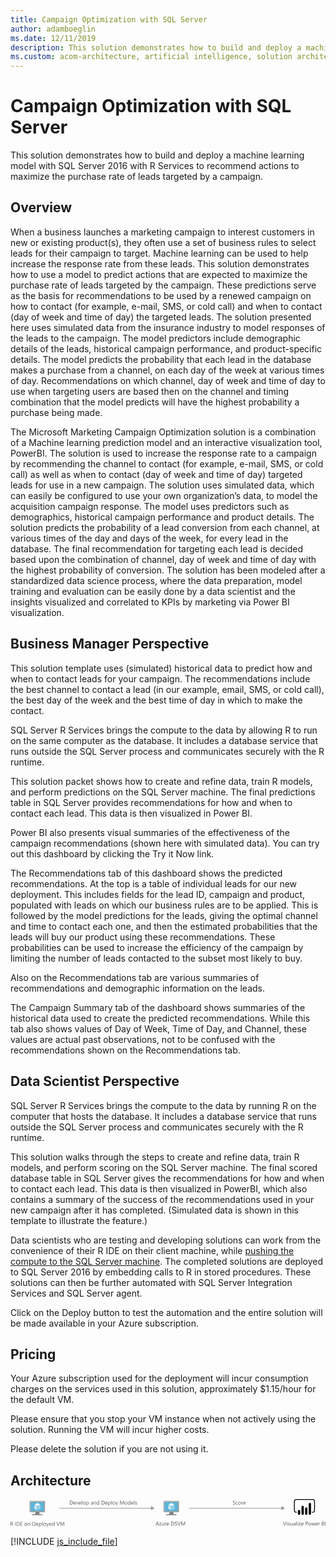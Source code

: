 ```yaml
---
title: Campaign Optimization with SQL Server
author: adamboeglin
ms.date: 12/11/2019
description: This solution demonstrates how to build and deploy a machine learning model with SQL Server 2016 with R Services to recommend actions to maximize the purchase rate of leads targeted by a campaign.
ms.custom: acom-architecture, artificial intelligence, solution architectures, Azure, ai gallery
---
```

# Campaign Optimization with SQL Server

This solution demonstrates how to build and deploy a machine learning model with SQL Server 2016 with R Services to recommend actions to maximize the purchase rate of leads targeted by a campaign.


## Overview

When a business launches a marketing campaign to interest customers in new or existing product(s), they often use a set of business rules to select leads for their campaign to target. Machine learning can be used to help increase the response rate from these leads. This solution demonstrates how to use a model to predict actions that are expected to maximize the purchase rate of leads targeted by the campaign. These predictions serve as the basis for recommendations to be used by a renewed campaign on how to contact (for example, e-mail, SMS, or cold call) and when to contact (day of week and time of day) the targeted leads. The solution presented here uses simulated data from the insurance industry to model responses of the leads to the campaign. The model predictors include demographic details of the leads, historical campaign performance, and product-specific details. The model predicts the probability that each lead in the database makes a purchase from a channel, on each day of the week at various times of day. Recommendations on which channel, day of week and time of day to use when targeting users are based then on the channel and timing combination that the model predicts will have the highest probability a purchase being made.

The Microsoft Marketing Campaign Optimization solution is a combination of a Machine learning prediction model and an interactive visualization tool, PowerBI. The solution is used to increase the response rate to a campaign by recommending the channel to contact (for example, e-mail, SMS, or cold call) as well as when to contact (day of week and time of day) targeted leads for use in a new campaign. The solution uses simulated data, which can easily be configured to use your own organization’s data, to model the acquisition campaign response. The model uses predictors such as demographics, historical campaign performance and product details. The solution predicts the probability of a lead conversion from each channel, at various times of the day and days of the week, for every lead in the database. The final recommendation for targeting each lead is decided based upon the combination of channel, day of week and time of day with the highest probability of conversion. The solution has been modeled after a standardized data science process, where the data preparation, model training and evaluation can be easily done by a data scientist and the insights visualized and correlated to KPIs by marketing via Power BI visualization.


## Business Manager Perspective

This solution template uses (simulated) historical data to predict how and when to contact leads for your campaign. The recommendations include the best channel to contact a lead (in our example, email, SMS, or cold call), the best day of the week and the best time of day in which to make the contact.

SQL Server R Services brings the compute to the data by allowing R to run on the same computer as the database. It includes a database service that runs outside the SQL Server process and communicates securely with the R runtime.

This solution packet shows how to create and refine data, train R models, and perform predictions on the SQL Server machine. The final predictions table in SQL Server provides recommendations for how and when to contact each lead. This data is then visualized in Power BI.

Power BI also presents visual summaries of the effectiveness of the campaign recommendations (shown here with simulated data). You can try out this dashboard by clicking the Try it Now link.

The Recommendations tab of this dashboard shows the predicted recommendations. At the top is a table of individual leads for our new deployment. This includes fields for the lead ID, campaign and product, populated with leads on which our business rules are to be applied. This is followed by the model predictions for the leads, giving the optimal channel and time to contact each one, and then the estimated probabilities that the leads will buy our product using these recommendations. These probabilities can be used to increase the efficiency of the campaign by limiting the number of leads contacted to the subset most likely to buy.

Also on the Recommendations tab are various summaries of recommendations and demographic information on the leads.

The Campaign Summary tab of the dashboard shows summaries of the historical data used to create the predicted recommendations. While this tab also shows values of Day of Week, Time of Day, and Channel, these values are actual past observations, not to be confused with the recommendations shown on the Recommendations tab.


## Data Scientist Perspective

SQL Server R Services brings the compute to the data by running R on the computer that hosts the database. It includes a database service that runs outside the SQL Server process and communicates securely with the R runtime.

This solution walks through the steps to create and refine data, train R models, and perform scoring on the SQL Server machine. The final scored database table in SQL Server gives the recommendations for how and when to contact each lead. This data is then visualized in PowerBI, which also contains a summary of the success of the recommendations used in your new campaign after it has completed. (Simulated data is shown in this template to illustrate the feature.)

Data scientists who are testing and developing solutions can work from the convenience of their R IDE on their client machine, while [pushing the compute to the SQL Server machine](https://docs.microsoft.com/en-us/sql/advanced-analytics/r/getting-started-with-sql-server-r-services/). The completed solutions are deployed to SQL Server 2016 by embedding calls to R in stored procedures. These solutions can then be further automated with SQL Server Integration Services and SQL Server agent.

Click on the Deploy button to test the automation and the entire solution will be made available in your Azure subscription.


## Pricing

Your Azure subscription used for the deployment will incur consumption charges on the services used in this solution, approximately $1.15/hour for the default VM.

Please ensure that you stop your VM instance when not actively using the solution. Running the VM will incur higher costs.

Please delete the solution if you are not using it.


## Architecture

<svg class="architecture-diagram" aria-labelledby="campaign-optimization-with-sql-server" height="71.779" viewbox="0 0 811.074 71.779" width="811.074" xmlns="http://www.w3.org/2000/svg"><title id="campaign-optimization-with-sql-server">Campaign Optimization with SQL Server</title><desc>This solution demonstrates how to build and deploy a machine learning model with SQL Server 2016 with R Services to recommend actions to maximize the purchase rate of leads targeted by a campaign.</desc><rect fill="#969696" height="1.5" width="238.266" x="124.922" y="22.731"></rect><polygon fill="#969696" points="361.655 18.246 370.722 23.481 361.655 28.717 361.655 18.246"></polygon><rect fill="#969696" height="1.5" width="239.266" x="459.922" y="22.731"></rect><polygon fill="#969696" points="697.655 18.246 706.722 23.481 697.655 28.717 697.655 18.246"></polygon><path d="M382.074,67.9H380.8l-1.039-2.748h-4.156L374.63,67.9h-1.278l3.76-9.8H378.3Zm-2.687-3.78-1.538-4.177a4,4,0,0,1-.15-.656h-.027a3.733,3.733,0,0,1-.157.656l-1.524,4.177Z" fill="#5b5b5b"></path><path d="M388.247,61.224,384.1,66.946h4.1V67.9h-5.749v-.349L386.6,61.86h-3.753V60.9h5.4Z" fill="#5b5b5b"></path><path d="M395.356,67.9h-1.121V66.8h-.027a2.3,2.3,0,0,1-2.16,1.271q-2.5,0-2.5-2.98V60.9h1.114v4.006q0,2.215,1.7,2.215a1.719,1.719,0,0,0,1.351-.6,2.321,2.321,0,0,0,.529-1.583V60.9h1.121Z" fill="#5b5b5b"></path><path d="M401.27,62.037a1.372,1.372,0,0,0-.848-.226,1.433,1.433,0,0,0-1.2.677,3.136,3.136,0,0,0-.481,1.846V67.9h-1.121v-7h1.121v1.442h.027a2.447,2.447,0,0,1,.731-1.152,1.67,1.67,0,0,1,1.1-.413,1.837,1.837,0,0,1,.67.1Z" fill="#5b5b5b"></path><path d="M407.928,64.683h-4.942a2.614,2.614,0,0,0,.629,1.8,2.167,2.167,0,0,0,1.654.636,3.441,3.441,0,0,0,2.174-.779V67.4a4.065,4.065,0,0,1-2.44.67,2.954,2.954,0,0,1-2.331-.954,3.9,3.9,0,0,1-.848-2.683,3.832,3.832,0,0,1,.926-2.663,2.973,2.973,0,0,1,2.3-1.028,2.63,2.63,0,0,1,2.126.889,3.707,3.707,0,0,1,.752,2.468Zm-1.148-.95a2.286,2.286,0,0,0-.468-1.511,1.6,1.6,0,0,0-1.282-.54,1.809,1.809,0,0,0-1.347.567A2.574,2.574,0,0,0,403,63.733Z" fill="#5b5b5b"></path><path d="M413.608,67.9V58.1h2.707q5.181,0,5.182,4.778a4.811,4.811,0,0,1-1.439,3.646,5.334,5.334,0,0,1-3.852,1.378Zm1.148-8.764v7.725h1.463a4.155,4.155,0,0,0,3-1.032,3.868,3.868,0,0,0,1.073-2.926q0-3.768-4.006-3.767Z" fill="#5b5b5b"></path><path d="M422.967,67.506V66.153a2.633,2.633,0,0,0,.558.369,4.349,4.349,0,0,0,.684.276,5.231,5.231,0,0,0,.721.175,4.018,4.018,0,0,0,.67.062,2.624,2.624,0,0,0,1.582-.393,1.476,1.476,0,0,0,.35-1.822,2,2,0,0,0-.482-.537,4.815,4.815,0,0,0-.729-.465c-.279-.147-.582-.3-.905-.468q-.513-.259-.957-.526a4.13,4.13,0,0,1-.772-.588,2.451,2.451,0,0,1-.516-.729,2.479,2.479,0,0,1,.105-2.119,2.519,2.519,0,0,1,.772-.816,3.5,3.5,0,0,1,1.091-.479,4.955,4.955,0,0,1,1.247-.157,4.783,4.783,0,0,1,2.112.349v1.292a3.829,3.829,0,0,0-2.229-.6,3.636,3.636,0,0,0-.752.079,2.084,2.084,0,0,0-.67.256,1.491,1.491,0,0,0-.479.458,1.216,1.216,0,0,0-.185.684,1.413,1.413,0,0,0,.14.649,1.6,1.6,0,0,0,.414.5,4.121,4.121,0,0,0,.666.438q.394.212.906.465t1,.547a4.573,4.573,0,0,1,.827.636,2.815,2.815,0,0,1,.563.772,2.163,2.163,0,0,1,.209.971,2.472,2.472,0,0,1-.283,1.228,2.341,2.341,0,0,1-.766.816,3.379,3.379,0,0,1-1.111.455,6.129,6.129,0,0,1-1.326.14,5.326,5.326,0,0,1-.574-.038q-.343-.037-.7-.109a5.43,5.43,0,0,1-.674-.178A2.09,2.09,0,0,1,422.967,67.506Z" fill="#5b5b5b"></path><path d="M438.149,58.1l-3.63,9.8h-1.265L429.7,58.1h1.278l2.714,7.772a4.68,4.68,0,0,1,.2.868h.027a4.217,4.217,0,0,1,.226-.882l2.769-7.759Z" fill="#5b5b5b"></path><path d="M449.552,67.9H448.41V61.326q0-.779.1-1.907h-.027a6.194,6.194,0,0,1-.294.95l-3.35,7.533h-.561l-3.343-7.479a5.8,5.8,0,0,1-.294-1h-.027q.054.589.055,1.921V67.9h-1.107V58.1h1.518l3.008,6.836a8.77,8.77,0,0,1,.451,1.176h.041c.2-.538.354-.938.472-1.2l3.069-6.809h1.436Z" fill="#5b5b5b"></path><path d="M572.794,13.506V12.153a2.625,2.625,0,0,0,.557.369,4.466,4.466,0,0,0,.684.276,5.349,5.349,0,0,0,.722.175,4.018,4.018,0,0,0,.67.062,2.631,2.631,0,0,0,1.583-.393,1.333,1.333,0,0,0,.522-1.132,1.317,1.317,0,0,0-.175-.69,1.961,1.961,0,0,0-.481-.537,4.9,4.9,0,0,0-.728-.465q-.422-.221-.906-.468-.513-.259-.957-.526a4.1,4.1,0,0,1-.772-.588A2.472,2.472,0,0,1,573,7.507a2.252,2.252,0,0,1-.187-.953,2.241,2.241,0,0,1,.294-1.166,2.529,2.529,0,0,1,.772-.816,3.5,3.5,0,0,1,1.09-.479,4.968,4.968,0,0,1,1.248-.157,4.783,4.783,0,0,1,2.112.349V5.576a3.826,3.826,0,0,0-2.229-.6,3.643,3.643,0,0,0-.752.079,2.093,2.093,0,0,0-.67.256,1.491,1.491,0,0,0-.479.458,1.216,1.216,0,0,0-.185.684,1.4,1.4,0,0,0,.141.649,1.584,1.584,0,0,0,.413.5,4.132,4.132,0,0,0,.667.438q.393.212.905.465t1,.547a4.573,4.573,0,0,1,.827.636,2.859,2.859,0,0,1,.564.772,2.176,2.176,0,0,1,.208.971,2.462,2.462,0,0,1-.284,1.228,2.315,2.315,0,0,1-.766.816,3.357,3.357,0,0,1-1.11.455,6.122,6.122,0,0,1-1.326.14,5.326,5.326,0,0,1-.574-.038q-.341-.037-.7-.109a5.325,5.325,0,0,1-.673-.178A2.048,2.048,0,0,1,572.794,13.506Z" fill="#5b5b5b"></path><path d="M585.311,13.581a3.637,3.637,0,0,1-1.914.485,3.174,3.174,0,0,1-2.417-.974,3.536,3.536,0,0,1-.919-2.526,3.877,3.877,0,0,1,.991-2.778,3.465,3.465,0,0,1,2.646-1.05,3.688,3.688,0,0,1,1.627.342V8.229a2.852,2.852,0,0,0-1.668-.547,2.259,2.259,0,0,0-1.761.769,2.926,2.926,0,0,0-.687,2.021,2.782,2.782,0,0,0,.646,1.941,2.23,2.23,0,0,0,1.733.711,2.807,2.807,0,0,0,1.723-.608Z" fill="#5b5b5b"></path><path d="M589.932,14.067a3.245,3.245,0,0,1-2.478-.981,3.629,3.629,0,0,1-.927-2.6,3.784,3.784,0,0,1,.964-2.755,3.468,3.468,0,0,1,2.6-.991,3.141,3.141,0,0,1,2.444.964,3.824,3.824,0,0,1,.878,2.673,3.761,3.761,0,0,1-.946,2.683A3.318,3.318,0,0,1,589.932,14.067Zm.082-6.385a2.132,2.132,0,0,0-1.709.735,3.017,3.017,0,0,0-.629,2.026,2.855,2.855,0,0,0,.636,1.962,2.161,2.161,0,0,0,1.7.718,2.049,2.049,0,0,0,1.671-.7,3.048,3.048,0,0,0,.585-2,3.1,3.1,0,0,0-.585-2.023A2.039,2.039,0,0,0,590.014,7.682Z" fill="#5b5b5b"></path><path d="M598.859,8.037a1.372,1.372,0,0,0-.848-.226,1.433,1.433,0,0,0-1.2.677,3.136,3.136,0,0,0-.481,1.846V13.9h-1.121v-7h1.121V8.345h.027a2.447,2.447,0,0,1,.731-1.152,1.67,1.67,0,0,1,1.1-.413,1.837,1.837,0,0,1,.67.1Z" fill="#5b5b5b"></path><path d="M605.518,10.683h-4.942a2.614,2.614,0,0,0,.629,1.8,2.167,2.167,0,0,0,1.654.636,3.441,3.441,0,0,0,2.174-.779V13.4a4.065,4.065,0,0,1-2.44.67,2.954,2.954,0,0,1-2.331-.954,3.9,3.9,0,0,1-.848-2.683,3.832,3.832,0,0,1,.926-2.663,2.973,2.973,0,0,1,2.3-1.028,2.63,2.63,0,0,1,2.126.889,3.707,3.707,0,0,1,.752,2.468Zm-1.148-.95a2.286,2.286,0,0,0-.468-1.511,1.6,1.6,0,0,0-1.282-.54,1.809,1.809,0,0,0-1.347.567,2.574,2.574,0,0,0-.684,1.483Z" fill="#5b5b5b"></path><path d="M152.753,13.9V4.1h2.707q5.181,0,5.182,4.778a4.812,4.812,0,0,1-1.439,3.646,5.336,5.336,0,0,1-3.852,1.378ZM153.9,5.139v7.725h1.463a4.155,4.155,0,0,0,3-1.032,3.87,3.87,0,0,0,1.073-2.926q0-3.768-4.006-3.767Z" fill="#5b5b5b"></path><path d="M168.045,10.683H163.1a2.616,2.616,0,0,0,.629,1.8,2.167,2.167,0,0,0,1.654.636,3.441,3.441,0,0,0,2.174-.779V13.4a4.065,4.065,0,0,1-2.44.67,2.955,2.955,0,0,1-2.331-.954,3.9,3.9,0,0,1-.848-2.683,3.83,3.83,0,0,1,.926-2.663,2.971,2.971,0,0,1,2.3-1.028,2.631,2.631,0,0,1,2.126.889,3.707,3.707,0,0,1,.752,2.468Zm-1.148-.95a2.281,2.281,0,0,0-.468-1.511,1.6,1.6,0,0,0-1.282-.54,1.808,1.808,0,0,0-1.347.567,2.577,2.577,0,0,0-.684,1.483Z" fill="#5b5b5b"></path><path d="M175.243,6.9l-2.789,7h-1.1l-2.652-7h1.23l1.777,5.086a4.618,4.618,0,0,1,.246.978h.027a4.576,4.576,0,0,1,.219-.95L174.061,6.9Z" fill="#5b5b5b"></path><path d="M181.99,10.683h-4.942a2.616,2.616,0,0,0,.629,1.8,2.167,2.167,0,0,0,1.654.636,3.441,3.441,0,0,0,2.174-.779V13.4a4.065,4.065,0,0,1-2.44.67,2.955,2.955,0,0,1-2.331-.954,3.9,3.9,0,0,1-.848-2.683,3.83,3.83,0,0,1,.926-2.663,2.971,2.971,0,0,1,2.3-1.028,2.631,2.631,0,0,1,2.126.889,3.707,3.707,0,0,1,.752,2.468Zm-1.148-.95a2.281,2.281,0,0,0-.468-1.511,1.6,1.6,0,0,0-1.282-.54,1.808,1.808,0,0,0-1.347.567,2.577,2.577,0,0,0-.684,1.483Z" fill="#5b5b5b"></path><path d="M184.807,13.9h-1.121V3.539h1.121Z" fill="#5b5b5b"></path><path d="M190,14.067a3.246,3.246,0,0,1-2.478-.981,3.631,3.631,0,0,1-.926-2.6,3.784,3.784,0,0,1,.964-2.755,3.468,3.468,0,0,1,2.6-.991,3.14,3.14,0,0,1,2.444.964,3.822,3.822,0,0,1,.878,2.673,3.759,3.759,0,0,1-.947,2.683A3.316,3.316,0,0,1,190,14.067Zm.082-6.385a2.131,2.131,0,0,0-1.709.735,3.015,3.015,0,0,0-.629,2.026,2.855,2.855,0,0,0,.636,1.962,2.161,2.161,0,0,0,1.7.718,2.051,2.051,0,0,0,1.671-.7,3.054,3.054,0,0,0,.584-2,3.107,3.107,0,0,0-.584-2.023A2.041,2.041,0,0,0,190.084,7.682Z" fill="#5b5b5b"></path><path d="M196.428,12.891H196.4v4.231h-1.121V6.9H196.4v1.23h.027a2.651,2.651,0,0,1,2.42-1.395,2.563,2.563,0,0,1,2.112.94,3.89,3.89,0,0,1,.759,2.519,4.344,4.344,0,0,1-.854,2.813,2.848,2.848,0,0,1-2.338,1.056A2.341,2.341,0,0,1,196.428,12.891Zm-.027-2.823v.978a2.084,2.084,0,0,0,.564,1.474,2.012,2.012,0,0,0,3.028-.175,3.573,3.573,0,0,0,.578-2.167,2.822,2.822,0,0,0-.54-1.832,1.789,1.789,0,0,0-1.463-.663A1.984,1.984,0,0,0,197,8.363,2.5,2.5,0,0,0,196.4,10.068Z" fill="#5b5b5b"></path><path d="M212.355,13.9h-1.121V12.809h-.027a2.347,2.347,0,0,1-2.153,1.258,2.3,2.3,0,0,1-1.637-.554,1.919,1.919,0,0,1-.591-1.47q0-1.961,2.311-2.283l2.1-.294q0-1.784-1.442-1.784a3.445,3.445,0,0,0-2.283.861V7.395a4.337,4.337,0,0,1,2.379-.656q2.468,0,2.468,2.611Zm-1.121-3.541-1.688.232a2.759,2.759,0,0,0-1.176.386,1.115,1.115,0,0,0-.4.981,1.067,1.067,0,0,0,.366.837,1.411,1.411,0,0,0,.974.325,1.8,1.8,0,0,0,1.377-.585,2.086,2.086,0,0,0,.543-1.479Z" fill="#5b5b5b"></path><path d="M220.278,13.9h-1.121V9.91q0-2.228-1.627-2.229a1.766,1.766,0,0,0-1.391.632,2.346,2.346,0,0,0-.55,1.6V13.9h-1.121v-7h1.121V8.065h.027a2.526,2.526,0,0,1,2.3-1.326,2.142,2.142,0,0,1,1.757.741,3.308,3.308,0,0,1,.608,2.144Z" fill="#5b5b5b"></path><path d="M228.365,13.9h-1.121V12.713h-.027a2.824,2.824,0,0,1-4.515.413,3.853,3.853,0,0,1-.79-2.56,4.2,4.2,0,0,1,.875-2.782,2.885,2.885,0,0,1,2.331-1.046,2.243,2.243,0,0,1,2.1,1.135h.027V3.539h1.121Zm-1.121-3.165V9.705a2,2,0,0,0-.561-1.436,1.882,1.882,0,0,0-1.422-.588,1.936,1.936,0,0,0-1.613.752,3.294,3.294,0,0,0-.588,2.078,2.966,2.966,0,0,0,.564,1.911,1.843,1.843,0,0,0,1.514.7,1.915,1.915,0,0,0,1.521-.677A2.522,2.522,0,0,0,227.244,10.738Z" fill="#5b5b5b"></path><path d="M234.62,13.9V4.1h2.707q5.181,0,5.182,4.778a4.812,4.812,0,0,1-1.439,3.646,5.336,5.336,0,0,1-3.852,1.378Zm1.148-8.764v7.725h1.463a4.155,4.155,0,0,0,3-1.032,3.87,3.87,0,0,0,1.073-2.926q0-3.768-4.006-3.767Z" fill="#5b5b5b"></path><path d="M249.912,10.683H244.97a2.616,2.616,0,0,0,.629,1.8,2.167,2.167,0,0,0,1.654.636,3.441,3.441,0,0,0,2.174-.779V13.4a4.065,4.065,0,0,1-2.44.67,2.955,2.955,0,0,1-2.331-.954,3.9,3.9,0,0,1-.848-2.683,3.83,3.83,0,0,1,.926-2.663,2.971,2.971,0,0,1,2.3-1.028,2.631,2.631,0,0,1,2.126.889,3.707,3.707,0,0,1,.752,2.468Zm-1.148-.95a2.281,2.281,0,0,0-.468-1.511,1.6,1.6,0,0,0-1.282-.54,1.808,1.808,0,0,0-1.347.567,2.577,2.577,0,0,0-.684,1.483Z" fill="#5b5b5b"></path><path d="M252.756,12.891h-.027v4.231h-1.121V6.9h1.121v1.23h.027a2.651,2.651,0,0,1,2.42-1.395,2.563,2.563,0,0,1,2.112.94,3.89,3.89,0,0,1,.759,2.519,4.344,4.344,0,0,1-.854,2.813,2.848,2.848,0,0,1-2.338,1.056A2.341,2.341,0,0,1,252.756,12.891Zm-.027-2.823v.978a2.084,2.084,0,0,0,.564,1.474,2.012,2.012,0,0,0,3.028-.175,3.573,3.573,0,0,0,.578-2.167,2.822,2.822,0,0,0-.54-1.832,1.789,1.789,0,0,0-1.463-.663,1.984,1.984,0,0,0-1.572.681A2.5,2.5,0,0,0,252.729,10.068Z" fill="#5b5b5b"></path><path d="M260.959,13.9h-1.121V3.539h1.121Z" fill="#5b5b5b"></path><path d="M266.154,14.067a3.246,3.246,0,0,1-2.478-.981,3.631,3.631,0,0,1-.926-2.6,3.784,3.784,0,0,1,.964-2.755,3.468,3.468,0,0,1,2.6-.991,3.14,3.14,0,0,1,2.444.964,3.822,3.822,0,0,1,.878,2.673,3.759,3.759,0,0,1-.947,2.683A3.316,3.316,0,0,1,266.154,14.067Zm.082-6.385a2.131,2.131,0,0,0-1.709.735,3.015,3.015,0,0,0-.629,2.026,2.855,2.855,0,0,0,.636,1.962,2.161,2.161,0,0,0,1.7.718,2.051,2.051,0,0,0,1.671-.7,3.054,3.054,0,0,0,.584-2,3.107,3.107,0,0,0-.584-2.023A2.041,2.041,0,0,0,266.236,7.682Z" fill="#5b5b5b"></path><path d="M277,6.9l-3.22,8.121q-.861,2.174-2.42,2.174a2.586,2.586,0,0,1-.731-.089v-1a2.076,2.076,0,0,0,.663.123,1.374,1.374,0,0,0,1.271-1.012l.561-1.326L270.393,6.9h1.244l1.894,5.387q.034.1.144.533h.041q.034-.164.137-.52l1.989-5.4Z" fill="#5b5b5b"></path><path d="M292.186,13.9h-1.142V7.326q0-.779.1-1.907h-.027a6.085,6.085,0,0,1-.294.95l-3.35,7.533h-.561l-3.343-7.479a5.889,5.889,0,0,1-.294-1h-.027q.054.589.055,1.921V13.9h-1.107V4.1h1.518l3.008,6.836a8.77,8.77,0,0,1,.451,1.176h.041c.2-.538.353-.938.472-1.2L290.75,4.1h1.436Z" fill="#5b5b5b"></path><path d="M297.538,14.067a3.247,3.247,0,0,1-2.479-.981,3.632,3.632,0,0,1-.926-2.6A3.784,3.784,0,0,1,295.1,7.73a3.468,3.468,0,0,1,2.6-.991,3.138,3.138,0,0,1,2.443.964,3.82,3.82,0,0,1,.879,2.673,3.757,3.757,0,0,1-.947,2.683A3.314,3.314,0,0,1,297.538,14.067Zm.082-6.385a2.13,2.13,0,0,0-1.709.735,3.012,3.012,0,0,0-.629,2.026,2.855,2.855,0,0,0,.636,1.962,2.161,2.161,0,0,0,1.7.718,2.054,2.054,0,0,0,1.672-.7,3.059,3.059,0,0,0,.584-2,3.113,3.113,0,0,0-.584-2.023A2.044,2.044,0,0,0,297.62,7.682Z" fill="#5b5b5b"></path><path d="M308.79,13.9h-1.121V12.713h-.027a2.589,2.589,0,0,1-2.406,1.354,2.616,2.616,0,0,1-2.109-.94,3.859,3.859,0,0,1-.789-2.56,4.192,4.192,0,0,1,.875-2.782,2.885,2.885,0,0,1,2.331-1.046,2.243,2.243,0,0,1,2.1,1.135h.027V3.539h1.121Zm-1.121-3.165V9.705a2,2,0,0,0-.561-1.436,1.882,1.882,0,0,0-1.422-.588,1.936,1.936,0,0,0-1.613.752,3.291,3.291,0,0,0-.588,2.078,2.961,2.961,0,0,0,.564,1.911,1.841,1.841,0,0,0,1.514.7,1.918,1.918,0,0,0,1.521-.677A2.527,2.527,0,0,0,307.669,10.738Z" fill="#5b5b5b"></path><path d="M316.686,10.683h-4.942a2.614,2.614,0,0,0,.629,1.8,2.167,2.167,0,0,0,1.654.636,3.441,3.441,0,0,0,2.174-.779V13.4a4.065,4.065,0,0,1-2.44.67,2.954,2.954,0,0,1-2.331-.954,3.9,3.9,0,0,1-.848-2.683,3.832,3.832,0,0,1,.926-2.663,2.973,2.973,0,0,1,2.3-1.028,2.63,2.63,0,0,1,2.126.889,3.707,3.707,0,0,1,.752,2.468Zm-1.148-.95a2.286,2.286,0,0,0-.468-1.511,1.6,1.6,0,0,0-1.282-.54,1.809,1.809,0,0,0-1.347.567,2.574,2.574,0,0,0-.684,1.483Z" fill="#5b5b5b"></path><path d="M319.5,13.9h-1.121V3.539H319.5Z" fill="#5b5b5b"></path><path d="M321.348,13.65v-1.2a3.316,3.316,0,0,0,2.017.677q1.477,0,1.477-.984a.854.854,0,0,0-.127-.476,1.258,1.258,0,0,0-.342-.345,2.584,2.584,0,0,0-.506-.271c-.193-.079-.4-.162-.625-.249a8.022,8.022,0,0,1-.816-.372,2.48,2.48,0,0,1-.588-.424,1.559,1.559,0,0,1-.355-.537,1.9,1.9,0,0,1-.12-.7,1.677,1.677,0,0,1,.226-.872,1.994,1.994,0,0,1,.6-.635,2.768,2.768,0,0,1,.857-.387,3.842,3.842,0,0,1,1-.13,4.01,4.01,0,0,1,1.627.314V8.188a3.173,3.173,0,0,0-1.777-.506,2.112,2.112,0,0,0-.567.071,1.391,1.391,0,0,0-.434.2.936.936,0,0,0-.281.312.823.823,0,0,0-.1.4.966.966,0,0,0,.1.458,1.01,1.01,0,0,0,.291.328,2.225,2.225,0,0,0,.465.26c.182.078.39.162.622.253a8.453,8.453,0,0,1,.834.366,2.808,2.808,0,0,1,.629.424,1.638,1.638,0,0,1,.4.543,1.749,1.749,0,0,1,.141.731,1.726,1.726,0,0,1-.229.9,1.971,1.971,0,0,1-.612.636,2.821,2.821,0,0,1-.882.376,4.358,4.358,0,0,1-1.046.123A3.979,3.979,0,0,1,321.348,13.65Z" fill="#5b5b5b"></path><path d="M710.251,58.1l-3.63,9.8h-1.265L701.8,58.1h1.278l2.714,7.772a4.68,4.68,0,0,1,.2.868h.027a4.217,4.217,0,0,1,.226-.882l2.769-7.759Z" fill="#5b5b5b"></path><path d="M712.083,59.125a.71.71,0,0,1-.513-.205.69.69,0,0,1-.212-.52.719.719,0,0,1,.725-.731.724.724,0,0,1,.523.209.731.731,0,0,1,0,1.035A.723.723,0,0,1,712.083,59.125Zm.547,8.777h-1.121v-7h1.121Z" fill="#5b5b5b"></path><path d="M714.476,67.65v-1.2a3.318,3.318,0,0,0,2.017.677q1.477,0,1.477-.984a.861.861,0,0,0-.126-.476,1.3,1.3,0,0,0-.342-.345,2.671,2.671,0,0,0-.506-.271c-.194-.079-.4-.162-.626-.249a8.246,8.246,0,0,1-.817-.372,2.541,2.541,0,0,1-.588-.424,1.6,1.6,0,0,1-.355-.537,1.916,1.916,0,0,1-.119-.7,1.677,1.677,0,0,1,.226-.872,1.994,1.994,0,0,1,.6-.635,2.764,2.764,0,0,1,.858-.387,3.824,3.824,0,0,1,.994-.13,4.013,4.013,0,0,1,1.627.314v1.135a3.175,3.175,0,0,0-1.777-.506,2.117,2.117,0,0,0-.567.071,1.407,1.407,0,0,0-.435.2.93.93,0,0,0-.279.312.813.813,0,0,0-.1.4.954.954,0,0,0,.1.458,1,1,0,0,0,.29.328,2.25,2.25,0,0,0,.465.26q.274.117.622.253a8.453,8.453,0,0,1,.834.366,2.831,2.831,0,0,1,.629.424,1.655,1.655,0,0,1,.4.543,1.764,1.764,0,0,1,.14.731,1.717,1.717,0,0,1-.229.9,1.958,1.958,0,0,1-.611.636,2.821,2.821,0,0,1-.882.376,4.358,4.358,0,0,1-1.046.123A3.977,3.977,0,0,1,714.476,67.65Z" fill="#5b5b5b"></path><path d="M726.5,67.9h-1.121V66.8h-.027a2.3,2.3,0,0,1-2.16,1.271q-2.5,0-2.5-2.98V60.9H721.8v4.006q0,2.215,1.7,2.215a1.716,1.716,0,0,0,1.35-.6,2.317,2.317,0,0,0,.53-1.583V60.9H726.5Z" fill="#5b5b5b"></path><path d="M733.773,67.9h-1.121V66.809h-.027a2.347,2.347,0,0,1-2.153,1.258,2.3,2.3,0,0,1-1.637-.554,1.918,1.918,0,0,1-.592-1.47q0-1.961,2.311-2.283l2.1-.294q0-1.784-1.442-1.784a3.444,3.444,0,0,0-2.283.861V61.395a4.335,4.335,0,0,1,2.379-.656q2.467,0,2.468,2.611Zm-1.121-3.541-1.688.232a2.756,2.756,0,0,0-1.176.386,1.115,1.115,0,0,0-.4.981,1.068,1.068,0,0,0,.365.837,1.413,1.413,0,0,0,.975.325,1.794,1.794,0,0,0,1.377-.585,2.082,2.082,0,0,0,.544-1.479Z" fill="#5b5b5b"></path><path d="M737.007,67.9h-1.121V57.539h1.121Z" fill="#5b5b5b"></path><path d="M739.851,59.125a.71.71,0,0,1-.513-.205.69.69,0,0,1-.212-.52.719.719,0,0,1,.725-.731.724.724,0,0,1,.523.209.731.731,0,0,1,0,1.035A.723.723,0,0,1,739.851,59.125ZM740.4,67.9h-1.121v-7H740.4Z" fill="#5b5b5b"></path><path d="M747.548,61.224l-4.143,5.722h4.1V67.9h-5.749v-.349L745.9,61.86h-3.753V60.9h5.4Z" fill="#5b5b5b"></path><path d="M754.623,64.683h-4.942a2.614,2.614,0,0,0,.629,1.8,2.167,2.167,0,0,0,1.654.636,3.441,3.441,0,0,0,2.174-.779V67.4a4.065,4.065,0,0,1-2.44.67,2.954,2.954,0,0,1-2.331-.954,3.9,3.9,0,0,1-.848-2.683,3.832,3.832,0,0,1,.926-2.663,2.973,2.973,0,0,1,2.3-1.028,2.63,2.63,0,0,1,2.126.889,3.707,3.707,0,0,1,.752,2.468Zm-1.148-.95a2.286,2.286,0,0,0-.468-1.511,1.6,1.6,0,0,0-1.282-.54,1.809,1.809,0,0,0-1.347.567,2.574,2.574,0,0,0-.684,1.483Z" fill="#5b5b5b"></path><path d="M761.452,64.2V67.9H760.3V58.1H763a3.556,3.556,0,0,1,2.438.766,2.735,2.735,0,0,1,.864,2.16,2.973,2.973,0,0,1-.96,2.283,3.671,3.671,0,0,1-2.595.889Zm0-5.059v4.02h1.2a2.682,2.682,0,0,0,1.814-.544,1.918,1.918,0,0,0,.626-1.534q0-1.941-2.3-1.941Z" fill="#5b5b5b"></path><path d="M770.4,68.067a3.245,3.245,0,0,1-2.478-.981,3.629,3.629,0,0,1-.927-2.6,3.784,3.784,0,0,1,.964-2.755,3.468,3.468,0,0,1,2.6-.991,3.141,3.141,0,0,1,2.444.964,3.824,3.824,0,0,1,.878,2.673,3.761,3.761,0,0,1-.946,2.683A3.318,3.318,0,0,1,770.4,68.067Zm.082-6.385a2.132,2.132,0,0,0-1.709.735,3.017,3.017,0,0,0-.629,2.026,2.855,2.855,0,0,0,.636,1.962,2.161,2.161,0,0,0,1.7.718,2.049,2.049,0,0,0,1.671-.7,3.048,3.048,0,0,0,.585-2,3.1,3.1,0,0,0-.585-2.023A2.039,2.039,0,0,0,770.482,61.682Z" fill="#5b5b5b"></path><path d="M784.5,60.9l-2.1,7h-1.162l-1.442-5.011a3.293,3.293,0,0,1-.109-.649h-.027a3.066,3.066,0,0,1-.144.636L777.947,67.9h-1.121l-2.119-7h1.176l1.449,5.264a3.167,3.167,0,0,1,.1.629h.055a2.942,2.942,0,0,1,.123-.643l1.613-5.25h1.025l1.449,5.277a3.8,3.8,0,0,1,.1.629h.055a2.886,2.886,0,0,1,.116-.629l1.422-5.277Z" fill="#5b5b5b"></path><path d="M791.353,64.683H786.41a2.618,2.618,0,0,0,.629,1.8,2.168,2.168,0,0,0,1.654.636,3.441,3.441,0,0,0,2.174-.779V67.4a4.065,4.065,0,0,1-2.44.67,2.956,2.956,0,0,1-2.331-.954,3.9,3.9,0,0,1-.848-2.683,3.828,3.828,0,0,1,.927-2.663,2.969,2.969,0,0,1,2.3-1.028,2.632,2.632,0,0,1,2.126.889,3.707,3.707,0,0,1,.752,2.468Zm-1.148-.95a2.276,2.276,0,0,0-.469-1.511,1.6,1.6,0,0,0-1.281-.54,1.808,1.808,0,0,0-1.347.567,2.58,2.58,0,0,0-.684,1.483Z" fill="#5b5b5b"></path><path d="M796.7,62.037a1.372,1.372,0,0,0-.848-.226,1.429,1.429,0,0,0-1.2.677,3.122,3.122,0,0,0-.482,1.846V67.9h-1.121v-7h1.121v1.442h.027a2.447,2.447,0,0,1,.731-1.152,1.668,1.668,0,0,1,1.1-.413,1.841,1.841,0,0,1,.67.1Z" fill="#5b5b5b"></path><path d="M801.9,67.9V58.1h2.789a3.053,3.053,0,0,1,2.017.622,2.012,2.012,0,0,1,.745,1.62A2.385,2.385,0,0,1,807,61.791a2.432,2.432,0,0,1-1.244.875v.027a2.49,2.49,0,0,1,1.586.749,2.3,2.3,0,0,1,.595,1.644,2.562,2.562,0,0,1-.9,2.037,3.358,3.358,0,0,1-2.276.779Zm1.148-8.764V62.3h1.176a2.23,2.23,0,0,0,1.483-.455,1.584,1.584,0,0,0,.54-1.281q0-1.43-1.88-1.429Zm0,4.2v3.527h1.559a2.335,2.335,0,0,0,1.569-.479,1.641,1.641,0,0,0,.557-1.312q0-1.736-2.365-1.736Z" fill="#5b5b5b"></path><path d="M811.074,67.9h-1.148V58.1h1.148Z" fill="#5b5b5b"></path><path d="M777.6,35.017h-1.09v-2.18h1.09a4.2,4.2,0,0,0,4.195-4.195V6.375a4.2,4.2,0,0,0-4.195-4.2H736.3a4.2,4.2,0,0,0-4.195,4.2V28.644a4.2,4.2,0,0,0,4.195,4.195h1.09v2.18H736.3a6.382,6.382,0,0,1-6.374-6.375V6.375A6.382,6.382,0,0,1,736.3,0h41.3a6.382,6.382,0,0,1,6.375,6.375V28.644a6.382,6.382,0,0,1-6.375,6.375"></path><path d="M743,27.719h0a2.958,2.958,0,0,1,2.958,2.958V37.5A2.958,2.958,0,0,1,743,40.457h0a2.958,2.958,0,0,1-2.959-2.957h0V30.678a2.958,2.958,0,0,1,2.958-2.958Z"></path><path d="M752.3,40.457a2.959,2.959,0,0,1-2.959-2.958V19.99a2.959,2.959,0,1,1,5.917,0V37.5a2.959,2.959,0,0,1-2.958,2.959"></path><path d="M770.907,40.371a2.959,2.959,0,0,1-2.959-2.958v-24.8a2.959,2.959,0,0,1,5.917,0h0v24.8a2.959,2.959,0,0,1-2.958,2.959"></path><path d="M761.6,40.457a2.959,2.959,0,0,1-2.959-2.958V24.492a2.959,2.959,0,1,1,5.917,0V37.5a2.959,2.959,0,0,1-2.958,2.959"></path><path d="M74.766,33.889H63.858c1.311,4.627-.45,5.291-8.163,5.291V41.6H81.923V39.18c-7.713,0-8.469-.661-7.157-5.291" fill="#7a7a7a"></path><path d="M86.442,4.579H50.932a2.269,2.269,0,0,0-2.18,2.284V31.626a2.256,2.256,0,0,0,2.18,2.265h35.51a2.479,2.479,0,0,0,2.424-2.265V6.863a2.488,2.488,0,0,0-2.424-2.284" fill="#a0a1a2"></path><g opacity="0.2" style="isolation: isolate"><path d="M86.467,4.582l-.025,0H50.931a2.268,2.268,0,0,0-2.18,2.284V31.626a2.256,2.256,0,0,0,2.18,2.266h.845Z" fill="#fff"></path></g><polygon fill="#59b4d9" points="85.734 7.667 85.734 30.804 51.792 30.804 51.792 7.667 85.734 7.667"></polygon><polygon fill="#59b4d9" points="51.792 30.804 51.839 30.804 51.839 7.667 82.87 7.621 82.872 7.621 51.792 7.667 51.792 30.804"></polygon><rect fill="#a0a1a2" height="2.424" width="26.227" x="55.695" y="39.179"></rect><path d="M69.224,6.26a.569.569,0,1,1-.57-.57.57.57,0,0,1,.57.57" fill="#b8d432"></path><path d="M69.246,18.534a.223.223,0,0,1-.108-.03l-7.063-4.077a.217.217,0,0,1-.106-.185.214.214,0,0,1,.106-.185L69.1,10.006a.215.215,0,0,1,.211,0l7.065,4.079a.215.215,0,0,1,0,.369L69.355,18.5a.216.216,0,0,1-.108.03" fill="#fff"></path><g opacity="0.7" style="isolation: isolate"><path d="M68.231,28.443a.2.2,0,0,1-.108-.029L61.082,24.35a.209.209,0,0,1-.109-.185V16.009a.217.217,0,0,1,.324-.185l7.041,4.063a.224.224,0,0,1,.1.187v8.156a.218.218,0,0,1-.1.185.225.225,0,0,1-.107.029" fill="#fff"></path></g><g opacity="0.4" style="isolation: isolate"><path d="M70.225,28.443a.23.23,0,0,1-.111-.029.217.217,0,0,1-.1-.185v-8.1a.221.221,0,0,1,.1-.185l7.041-4.063a.209.209,0,0,1,.212,0,.211.211,0,0,1,.108.185v8.1a.21.21,0,0,1-.108.185l-7.039,4.064a.19.19,0,0,1-.1.029" fill="#fff"></path></g><path d="M419.9,33.889H408.99c1.311,4.627-.45,5.291-8.163,5.291V41.6h26.227V39.18c-7.713,0-8.469-.661-7.157-5.291" fill="#7a7a7a"></path><path d="M431.574,4.579h-35.51a2.269,2.269,0,0,0-2.18,2.284V31.626a2.256,2.256,0,0,0,2.18,2.265h35.51A2.479,2.479,0,0,0,434,31.626V6.863a2.488,2.488,0,0,0-2.424-2.284" fill="#a0a1a2"></path><g opacity="0.2" style="isolation: isolate"><path d="M431.6,4.582l-.025,0h-35.51a2.268,2.268,0,0,0-2.18,2.284V31.626a2.256,2.256,0,0,0,2.18,2.266h.845Z" fill="#fff"></path></g><polygon fill="#59b4d9" points="430.866 7.667 430.866 30.804 396.924 30.804 396.924 7.667 430.866 7.667"></polygon><polygon fill="#59b4d9" points="396.924 30.804 396.97 30.804 396.97 7.667 428.002 7.621 428.003 7.621 396.924 7.667 396.924 30.804"></polygon><rect fill="#a0a1a2" height="2.424" width="26.227" x="400.827" y="39.179"></rect><path d="M414.355,6.26a.569.569,0,1,1-.57-.57.57.57,0,0,1,.57.57" fill="#b8d432"></path><path d="M414.378,18.534a.223.223,0,0,1-.108-.03l-7.063-4.077a.217.217,0,0,1-.106-.185.214.214,0,0,1,.106-.185l7.021-4.051a.215.215,0,0,1,.211,0l7.065,4.079a.215.215,0,0,1,0,.369l-7.018,4.05a.216.216,0,0,1-.108.03" fill="#fff"></path><g opacity="0.7" style="isolation: isolate"><path d="M413.363,28.443a.2.2,0,0,1-.108-.029l-7.042-4.064a.209.209,0,0,1-.109-.185V16.009a.217.217,0,0,1,.324-.185l7.041,4.063a.224.224,0,0,1,.1.187v8.156a.218.218,0,0,1-.1.185.225.225,0,0,1-.107.029" fill="#fff"></path></g><g opacity="0.4" style="isolation: isolate"><path d="M415.357,28.443a.23.23,0,0,1-.111-.029.217.217,0,0,1-.1-.185v-8.1a.221.221,0,0,1,.1-.185l7.041-4.063a.209.209,0,0,1,.212,0,.211.211,0,0,1,.108.185v8.1a.21.21,0,0,1-.108.185l-7.039,4.064a.19.19,0,0,1-.1.029" fill="#fff"></path></g><path d="M7.027,68.484H5.66L4.02,65.736a5.9,5.9,0,0,0-.437-.652,2.471,2.471,0,0,0-.434-.441,1.523,1.523,0,0,0-.479-.25,1.992,1.992,0,0,0-.578-.078H1.148v4.17H0v-9.8H2.926a4.194,4.194,0,0,1,1.186.16,2.66,2.66,0,0,1,.943.489,2.27,2.27,0,0,1,.625.817,2.7,2.7,0,0,1,.226,1.145,2.752,2.752,0,0,1-.154.939,2.46,2.46,0,0,1-.437.763,2.664,2.664,0,0,1-.684.571,3.5,3.5,0,0,1-.9.365v.027a2.022,2.022,0,0,1,.427.25,2.305,2.305,0,0,1,.345.331,4.375,4.375,0,0,1,.325.435c.107.161.227.35.359.563ZM1.148,59.72v3.555H2.707a2.355,2.355,0,0,0,.8-.13,1.86,1.86,0,0,0,.632-.372,1.7,1.7,0,0,0,.417-.6,1.993,1.993,0,0,0,.15-.789,1.536,1.536,0,0,0-.509-1.227,2.182,2.182,0,0,0-1.473-.441Z" fill="#5b5b5b"></path><path d="M13.357,68.484H12.209v-9.8h1.148Z" fill="#5b5b5b"></path><path d="M15.935,68.484v-9.8h2.707q5.181,0,5.182,4.778a4.817,4.817,0,0,1-1.439,3.647,5.34,5.34,0,0,1-3.852,1.377Zm1.148-8.764v7.725h1.463a4.151,4.151,0,0,0,3-1.032,3.87,3.87,0,0,0,1.073-2.926q0-3.766-4.006-3.767Z" fill="#5b5b5b"></path><path d="M30.946,68.484h-5.2v-9.8h4.977V59.72H26.9v3.261H30.44v1.032H26.9v3.432h4.047Z" fill="#5b5b5b"></path><path d="M39.443,68.648a3.249,3.249,0,0,1-2.478-.98,3.635,3.635,0,0,1-.926-2.6A3.786,3.786,0,0,1,37,62.311a3.464,3.464,0,0,1,2.6-.991,3.14,3.14,0,0,1,2.444.964,3.824,3.824,0,0,1,.878,2.673,3.761,3.761,0,0,1-.947,2.684A3.319,3.319,0,0,1,39.443,68.648Zm.082-6.385A2.133,2.133,0,0,0,37.816,63a3.019,3.019,0,0,0-.629,2.027,2.853,2.853,0,0,0,.636,1.962,2.161,2.161,0,0,0,1.7.718A2.049,2.049,0,0,0,41.2,67a3.057,3.057,0,0,0,.584-2,3.109,3.109,0,0,0-.584-2.023A2.039,2.039,0,0,0,39.525,62.263Z" fill="#5b5b5b"></path><path d="M50.531,68.484H49.41V64.491q0-2.229-1.627-2.229a1.764,1.764,0,0,0-1.391.633,2.342,2.342,0,0,0-.55,1.6v3.992H44.721v-7h1.121v1.162h.027a2.525,2.525,0,0,1,2.3-1.326,2.14,2.14,0,0,1,1.757.742,3.3,3.3,0,0,1,.608,2.143Z" fill="#5b5b5b"></path><path d="M56.629,68.484v-9.8h2.707q5.181,0,5.182,4.778a4.817,4.817,0,0,1-1.439,3.647,5.34,5.34,0,0,1-3.852,1.377Zm1.148-8.764v7.725H59.24a4.151,4.151,0,0,0,3-1.032,3.87,3.87,0,0,0,1.073-2.926q0-3.766-4.006-3.767Z" fill="#5b5b5b"></path><path d="M71.921,65.264H66.979a2.616,2.616,0,0,0,.629,1.8,2.167,2.167,0,0,0,1.654.636,3.441,3.441,0,0,0,2.174-.779v1.053a4.058,4.058,0,0,1-2.44.67,2.961,2.961,0,0,1-2.331-.953,3.906,3.906,0,0,1-.848-2.684,3.824,3.824,0,0,1,.926-2.662,2.969,2.969,0,0,1,2.3-1.029,2.634,2.634,0,0,1,2.126.889,3.706,3.706,0,0,1,.752,2.468Zm-1.148-.95A2.285,2.285,0,0,0,70.3,62.8a1.594,1.594,0,0,0-1.282-.54,1.812,1.812,0,0,0-1.347.567,2.571,2.571,0,0,0-.684,1.483Z" fill="#5b5b5b"></path><path d="M74.765,67.472h-.027V71.7H73.616V61.484h1.121v1.23h.027a2.651,2.651,0,0,1,2.42-1.395,2.565,2.565,0,0,1,2.112.939,3.9,3.9,0,0,1,.759,2.52,4.336,4.336,0,0,1-.854,2.813,2.843,2.843,0,0,1-2.338,1.057A2.343,2.343,0,0,1,74.765,67.472Zm-.027-2.823v.978A2.08,2.08,0,0,0,75.3,67.1a2.011,2.011,0,0,0,3.028-.174,3.575,3.575,0,0,0,.578-2.167,2.824,2.824,0,0,0-.54-1.832,1.787,1.787,0,0,0-1.463-.663,1.987,1.987,0,0,0-1.572.68A2.5,2.5,0,0,0,74.737,64.649Z" fill="#5b5b5b"></path><path d="M82.968,68.484H81.847V58.12h1.121Z" fill="#5b5b5b"></path><path d="M88.163,68.648a3.249,3.249,0,0,1-2.478-.98,3.635,3.635,0,0,1-.926-2.6,3.786,3.786,0,0,1,.964-2.755,3.464,3.464,0,0,1,2.6-.991,3.14,3.14,0,0,1,2.444.964,3.824,3.824,0,0,1,.878,2.673A3.761,3.761,0,0,1,90.7,67.64,3.319,3.319,0,0,1,88.163,68.648Zm.082-6.385A2.133,2.133,0,0,0,86.536,63a3.019,3.019,0,0,0-.629,2.027,2.853,2.853,0,0,0,.636,1.962,2.161,2.161,0,0,0,1.7.718,2.049,2.049,0,0,0,1.671-.7,3.057,3.057,0,0,0,.584-2,3.109,3.109,0,0,0-.584-2.023A2.039,2.039,0,0,0,88.245,62.263Z" fill="#5b5b5b"></path><path d="M99.012,61.484,95.792,69.6q-.861,2.174-2.42,2.174a2.551,2.551,0,0,1-.731-.089v-1a2.076,2.076,0,0,0,.663.123A1.375,1.375,0,0,0,94.575,69.8l.561-1.326L92.4,61.484h1.244l1.894,5.387q.034.1.144.533h.041c.022-.109.068-.283.137-.52l1.989-5.4Z" fill="#5b5b5b"></path><path d="M105.772,65.264H100.83a2.616,2.616,0,0,0,.629,1.8,2.167,2.167,0,0,0,1.654.636,3.441,3.441,0,0,0,2.174-.779v1.053a4.058,4.058,0,0,1-2.44.67,2.961,2.961,0,0,1-2.331-.953,3.906,3.906,0,0,1-.848-2.684,3.824,3.824,0,0,1,.926-2.662,2.969,2.969,0,0,1,2.3-1.029,2.634,2.634,0,0,1,2.126.889,3.706,3.706,0,0,1,.752,2.468Zm-1.148-.95a2.285,2.285,0,0,0-.468-1.511,1.594,1.594,0,0,0-1.282-.54,1.812,1.812,0,0,0-1.347.567,2.571,2.571,0,0,0-.684,1.483Z" fill="#5b5b5b"></path><path d="M113.442,68.484h-1.121V67.294h-.027a2.588,2.588,0,0,1-2.406,1.354,2.616,2.616,0,0,1-2.109-.939,3.858,3.858,0,0,1-.79-2.561,4.193,4.193,0,0,1,.875-2.782A2.885,2.885,0,0,1,110.2,61.32a2.245,2.245,0,0,1,2.1,1.135h.027V58.12h1.121Zm-1.121-3.165V64.286a2.005,2.005,0,0,0-.561-1.436,1.878,1.878,0,0,0-1.422-.588,1.934,1.934,0,0,0-1.613.752,3.294,3.294,0,0,0-.588,2.078A2.961,2.961,0,0,0,108.7,67a1.841,1.841,0,0,0,1.514.7,1.915,1.915,0,0,0,1.521-.677A2.521,2.521,0,0,0,112.321,65.319Z" fill="#5b5b5b"></path><path d="M126.984,58.681l-3.63,9.8H122.09l-3.555-9.8h1.278l2.714,7.772a4.659,4.659,0,0,1,.2.868h.027a4.217,4.217,0,0,1,.226-.882l2.769-7.759Z" fill="#5b5b5b"></path><path d="M138.387,68.484h-1.142V61.907q0-.779.1-1.907h-.027a6.1,6.1,0,0,1-.294.95l-3.35,7.533h-.561l-3.343-7.479a5.844,5.844,0,0,1-.294-1h-.027q.054.587.055,1.921v6.563h-1.107v-9.8h1.518l3.008,6.836a8.719,8.719,0,0,1,.451,1.176h.041c.2-.537.353-.939.472-1.2l3.069-6.809h1.436Z" fill="#5b5b5b"></path></svg>

[!INCLUDE [js_include_file](../../../_js/index.md)]
